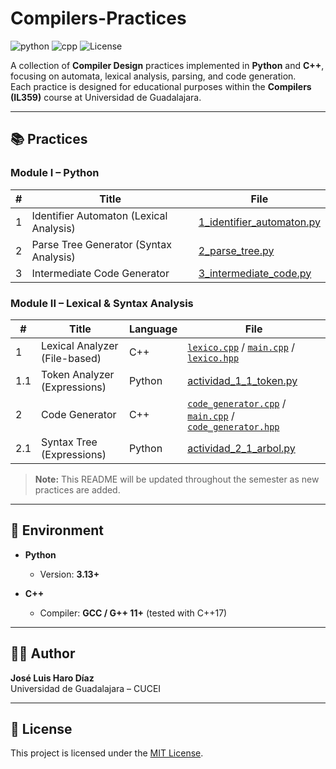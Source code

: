 # Compilers-Practices
![python](https://img.shields.io/badge/python-3670A0?style=for-the-badge&logo=python&logoColor=ffdd54)
![cpp](https://img.shields.io/badge/C++-00599C?style=for-the-badge&logo=cplusplus&logoColor=white)
![License](https://img.shields.io/badge/-MIT-black?style=for-the-badge&logo=opensourceinitiative&logoColor=white)

A collection of **Compiler Design** practices implemented in **Python** and **C++**, focusing on automata, lexical analysis, parsing, and code generation.  
Each practice is designed for educational purposes within the **Compilers (IL359)** course at Universidad de Guadalajara.

---

## 📚 Practices

### Module I – Python
| # | Title | File |
|---|-------|------|
| 1 | Identifier Automaton (Lexical Analysis) | [1_identifier_automaton.py](https://github.com/joseluis-hd/Compilers/blob/main/Module%20I/1_identifier_automaton.py) |
| 2 | Parse Tree Generator (Syntax Analysis) | [2_parse_tree.py](https://github.com/joseluis-hd/Compilers/blob/main/Module%20I/2_parse_tree.py) |
| 3 | Intermediate Code Generator | [3_intermediate_code.py](https://github.com/joseluis-hd/Compilers/blob/main/Module%20I/3_intermediate_code.py) |

### Module II – Lexical & Syntax Analysis
| # | Title | Language | File |
|---|-------|----------|------|
| 1 | Lexical Analyzer (File-based) | C++ | [`lexico.cpp`](https://github.com/joseluis-hd/Compilers/blob/main/Module%20II/Lexical%20Analyzer/src/lexico.cpp) / [`main.cpp`](https://github.com/joseluis-hd/Compilers/blob/main/Module%20II/Lexical%20Analyzer/main.cpp) / [`lexico.hpp`](https://github.com/joseluis-hd/Compilers/blob/main/Module%20II/Lexical%20Analyzer/include/lexico.hpp) |
| 1.1 | Token Analyzer (Expressions) | Python | [actividad_1_1_token.py](https://github.com/joseluis-hd/Compilers/blob/main/Module%20II/1_1_token.py) |
| 2 | Code Generator | C++ | [`code_generator.cpp`](https://github.com/joseluis-hd/Compilers/blob/main/Module%20II/Code%20Generator/src/genera.cpp) / [`main.cpp`](https://github.com/joseluis-hd/Compilers/blob/main/Module%20II/Code%20Generator/main.cpp) / [`code_generator.hpp`](https://github.com/joseluis-hd/Compilers/blob/main/Module%20II/Code%20Generator/include/genera.hpp) |
| 2.1 | Syntax Tree (Expressions) | Python | [actividad_2_1_arbol.py](https://github.com/joseluis-hd/Compilers/blob/main/Module%20II/2_1_tree.py) |

> **Note:** This README will be updated throughout the semester as new practices are added.

---

## 🧩 Environment
- **Python**  
  - Version: **3.13+**  


- **C++**  
  - Compiler: **GCC / G++ 11+** (tested with C++17)  

---

## 👨‍💻 Author
**José Luis Haro Díaz**  
Universidad de Guadalajara – CUCEI  

---

## 📜 License
This project is licensed under the [MIT License](LICENSE).
